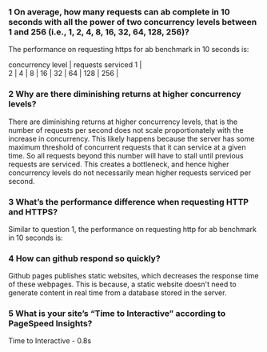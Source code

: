 ### 1 On average, how many requests can ab complete in 10 seconds with all the power of two concurrency levels between 1 and 256 (i.e., 1, 2, 4, 8, 16, 32, 64, 128, 256)?
The performance on requesting https for ab benchmark in 10 seconds is: 

concurrency level  |  requests serviced
1                  |  
2                  |
4                  |
8                  |
16                 |
32                 |
64                 |
128                |
256                |


### 2 Why are there diminishing returns at higher concurrency levels?
There are diminishing returns at higher concurrency levels, that is the number of requests per second does not scale proportionately with the increase in concurrency. This likely happens because the server has some maximum threshold of concurrent requests that it can service at a given time. So all requests beyond this number will have to stall until previous requests are serviced. This creates a bottleneck, and hence higher concurrency levels do not necessarily mean higher requests serviced per second.

### 3 What’s the performance difference when requesting HTTP and HTTPS?
Similar to question 1, the performance on requesting http for ab benchmark in 10 seconds is: 


### 4 How can github respond so quickly?
Github pages publishes static websites, which decreases the response time of these webpages. This is because, a static website doesn't need to generate content in real time from a database stored in the server.

### 5 What is your site’s “Time to Interactive” according to PageSpeed Insights?
Time to Interactive - 0.8s


